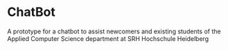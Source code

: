 # ChatBot
A prototype for a chatbot to assist newcomers and existing students of the Applied Computer Science department at SRH Hochschule Heidelberg
